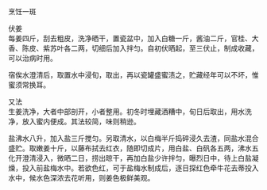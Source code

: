 烹饪一斑

伏姜  
每姜四斤，刮去粗皮，洗净晒干，置瓷盆中，加入白糖一斤，酱油二斤，官桂、大香、陈皮、紫苏叶各二两，切细后加入拌匀。自初伏晒起，至三伏止，制成收藏，可以治病时用。

宿俟水澄清后，取置水中浸旬，取出，再以瓷罐盛蜜渍之，贮藏经年可以不坏，惟蜜须常换耳。

又法  
生姜洗净，大者中部剖开，小者整用。初冬时埋藏酒糟中，旬日后取出，用水洗净，放入蜜内便成。其法较简，味则稍逊。

盐沸水八升，加入盐三斤搅匀。另取清水，以白梅半斤捣碎浸久去渣，同盐水混合盛贮。取嫩姜十斤，以藤布拭去红衣，随即切成片，用白盐、白矾各五两，沸水五化开澄清浸入，微晒二日，捞出晾干，再加白盐少许拌匀，曝烈日中，待上白盐凝燥，投入前盐梅水中。若欲色红，可于盐梅水制成后，逐日探红色牵牛花去蒂投入水中，候水色深浓去花听用，则姜色极鲜美观。